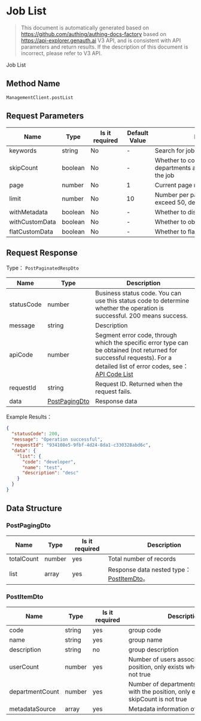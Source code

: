 # Job List

<!--
Warning ⚠️:
Do not modify this document directly,
https://github.com/Authing/authing-docs-factory
Use this project to generate
-->

<LastUpdated />

> This document is automatically generated based on https://github.com/authing/authing-docs-factory based on https://api-explorer.genauth.ai V3 API, and is consistent with API parameters and return results. If the description of this document is incorrect, please refer to V3 API.

Job List

## Method Name

`ManagementClient.postList`

## Request Parameters

| Name           | Type    | <div style="width:80px">Is it required</div> | <div style="width:60px">Default Value</div> | <div style="width:300px">Description</div>                                   | <div style="width:200px">Example Value</div> |
| -------------- | ------- | -------------------------------------------- | ------------------------------------------- | ---------------------------------------------------------------------------- | -------------------------------------------- |
| keywords       | string  | No                                           | -                                           | Search for job code or name                                                  | `xxx`                                        |
| skipCount      | boolean | No                                           | -                                           | Whether to count the number of departments and users associated with the job |                                              |
| page           | number  | No                                           | 1                                           | Current page number, starting from 1                                         | `1`                                          |
| limit          | number  | No                                           | 10                                          | Number per page, maximum cannot exceed 50, default is 10                     | `10`                                         |
| withMetadata   | boolean | No                                           | -                                           | Whether to display metadata content                                          |                                              |
| withCustomData | boolean | No                                           | -                                           | Whether to obtain custom data                                                |                                              |
| flatCustomData | boolean | No                                           | -                                           | Whether to flatten extended fields                                           |                                              |

## Request Response

Type： `PostPaginatedRespDto`

| Name       | Type                                       | Description                                                                                                                                                                                                                                                                                                                                       |
| ---------- | ------------------------------------------ | ------------------------------------------------------------------------------------------------------------------------------------------------------------------------------------------------------------------------------------------------------------------------------------------------------------------------------------------------- |
| statusCode | number                                     | Business status code. You can use this status code to determine whether the operation is successful. 200 means success.                                                                                                                                                                                                                           |
| message    | string                                     | Description                                                                                                                                                                                                                                                                                                                                       |
| apiCode    | number                                     | Segment error code, through which the specific error type can be obtained (not returned for successful requests). For a detailed list of error codes, see：[API Code List](https://api-explorer.genauth.ai/?tag=group/%E5%BC%80%E5%8F%91%E5%87%86%E5%A4%87#tag/%E5%BC%80%E5%8F%91%E5%87%86%E5%A4%87/%E9%94%99%E8%AF%AF%E5%A4%84%E7%90%86/apiCode) |
| requestId  | string                                     | Request ID. Returned when the request fails.                                                                                                                                                                                                                                                                                                      |
| data       | <a href="#PostPagingDto">PostPagingDto</a> | Response data                                                                                                                                                                                                                                                                                                                                     |

Example Results：

```json
{
  "statusCode": 200,
  "message": "Operation successful",
  "requestId": "934108e5-9fbf-4d24-8da1-c330328abd6c",
  "data": {
    "list": {
      "code": "developer",
      "name": "test",
      "description": "desc"
    }
  }
}
```

## Data Structure

### <a id="PostPagingDto"></a> PostPagingDto

| Name       | Type   | <div style="width:80px">Is it required</div> | <div style="width:300px">Description</div>                          | <div style="width:200px">Example Value</div> |
| ---------- | ------ | -------------------------------------------- | ------------------------------------------------------------------- | -------------------------------------------- |
| totalCount | number | yes                                          | Total number of records                                             |                                              |
| list       | array  | yes                                          | Response data nested type：<a href="#PostItemDto">PostItemDto</a>。 |                                              |

### <a id="PostItemDto"></a> PostItemDto

| Name            | Type   | <div style="width:80px">Is it required</div> | <div style="width:300px">Description</div>                                                 | <div style="width:200px">Example Value</div> |
| --------------- | ------ | -------------------------------------------- | ------------------------------------------------------------------------------------------ | -------------------------------------------- |
| code            | string | yes                                          | group code                                                                                 | `developer`                                  |
| name            | string | yes                                          | group name                                                                                 | `R&D`                                        |
| description     | string | no                                           | group description                                                                          | `description`                                |
| userCount       | number | yes                                          | Number of users associated with the position, only exists when skipCount is not true       |                                              |
| departmentCount | number | yes                                          | Number of departments associated with the position, only exists when skipCount is not true |                                              |
| metadataSource  | array  | yes                                          | Metadata information of the position                                                       |                                              |
